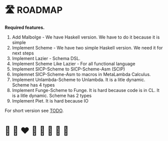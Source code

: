 # 🛣️ ROADMAP

**Required features.**

1. Add Malbolge - We have Haskell version. We have to do it because it is simple
2. Implement Scheme - We have two simple Haskell version. We need it for next steps
3. Implement Lazier - Schema DSL. 
4. Implement Scheme Like Lazier - For all functional language
5. Implement SICP-Scheme to SICP-Scheme-Asm (SCIP)
6. Implemnet SICP-Scheme-Asm to macros in MetaLambda Calculus.
7. Implement Unlambda-Scheme to Unlambda. It is a litle dynamic. Scheme has 4 types
8. Implement Funge-Scheme to Funge. It is hard because code is in CL. It is a litle dynamic. Scheme has 2 types
9. Implement Piet. It is hard because IO

For short version see [TODO](TODO.md).

# 🦄 🌈 ❤️ 💛 💚 💙 🤍 🖤

